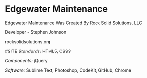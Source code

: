 Edgewater Maintenance
=====================
Edgewater Maintenance Was Created By Rock Solid Solutions, LLC 

Developer - Stephen Johnson 

rocksolidsolutions.org 

#SITE
  *Standards:* HTML5, CSS3
  
  *Components:* jQuery
  
  *Software:* Sublime Text, Photoshop, CodeKit, GitHub, Chrome
